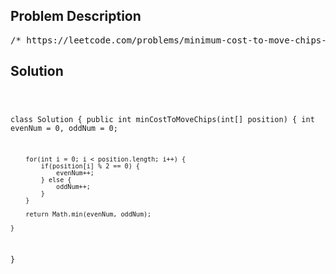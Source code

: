 <!--
<style>
  body { font-family: Arial, sans-serif; }
  .container { max-width: 100%; margin: 0 auto; padding: 10px; }
  .comment-block { max-width: 30%; background-color: #f9f9f9; padding: 10px; border-left: 5px solid #ccc; overflow-wrap: break-word; white-space: pre-wrap; }
  .code-block { background-color: #f4f4f4; padding: 10px; border: 1px solid #ddd; overflow-wrap: break-word; white-space: pre-wrap; }
</style>
-->

<div class='container'>
<h2>Problem Description</h2>
<div class='comment-block'>
<pre>
/* https://leetcode.com/problems/minimum-cost-to-move-chips-to-the-same-position/description/1217. Minimum Cost to Move Chips to The Same PositionWe have n chips, where the position of the ith chip is position[i].We need to move all the chips to the same position.In one step, we can change the position of the ith chip from position[i] to:position[i] + 2 or position[i] - 2 with cost = 0.position[i] + 1 or position[i] - 1 with cost = 1.Return the minimum cost needed to move all the chips to the same position.Example 1:Input: position = [1,2,3]Output: 1Explanation: First step: Move the chip at position 3 to position 1 with cost = 0.Second step: Move the chip at position 2 to position 1 with cost = 1.Total cost is 1.Example 2:Input: position = [2,2,2,3,3]Output: 2Explanation: We can move the two chips at position  3 to position 2.Each move has cost = 1. The total cost = 2.Example 3:Input: position = [1,1000000000]Output: 1Constraints:1 <= position.length <= 1001 <= position[i] <= 10^9*//* Explain:Notice that we have two types of costs:Costs 0 when moving to position[i] + 2 or position[i] - 2.Costs 1 when moving to position[i] + 1 or position[i] - 1.Since move to position[i] + 2 or position[i] - 2 is free,it is natural to think that firstly moving chips as close as possible, with 0 cost.In fact, we can move all chips at even positions to position 0,and move all chips at the odd positions to position 1.Then, we only have many chips at position 0 and other chips at position 1.Next, we only need to move those two piles together.*/</pre>
</div>

<h2>Solution</h2>
<div class='code-block'>
<pre><code class='language-java'>

class Solution {
    public int minCostToMoveChips(int[] position) {
        int evenNum = 0, oddNum = 0;

        for(int i = 0; i < position.length; i++) {
            if(position[i] % 2 == 0) {
                evenNum++;
            } else {
                oddNum++;
            }
        } 

        return Math.min(evenNum, oddNum);
        
    }
}

</code></pre>
</div>
</div>
